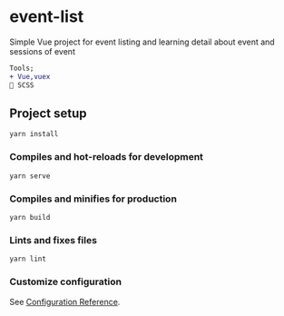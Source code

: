 # event-list
Simple Vue project for event listing and learning detail about event and sessions of event 
```diff
Tools;
+ Vue,vuex
💜 SCSS
```
 

## Project setup
```
yarn install
```

### Compiles and hot-reloads for development
```
yarn serve
```

### Compiles and minifies for production
```
yarn build
```

### Lints and fixes files
```
yarn lint
```

### Customize configuration
See [Configuration Reference](https://cli.vuejs.org/config/).
